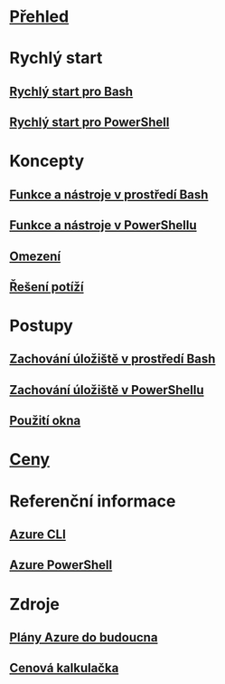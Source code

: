 # [Přehled](overview.md)

# Rychlý start
## [Rychlý start pro Bash](quickstart.md)
## [Rychlý start pro PowerShell](quickstart-powershell.md)

# Koncepty
## [Funkce a nástroje v prostředí Bash](features.md)
## [Funkce a nástroje v PowerShellu](features-powershell.md)
## [Omezení](limitations.md)
## [Řešení potíží](troubleshooting.md)

# Postupy
## [Zachování úložiště v prostředí Bash](persisting-shell-storage.md)
## [Zachování úložiště v PowerShellu](persisting-shell-storage-powershell.md)
## [Použití okna](using-the-shell-window.md)

# [Ceny](pricing.md)

# Referenční informace
## [Azure CLI](/cli/azure)
## [Azure PowerShell](/powershell/azure)

# Zdroje
## [Plány Azure do budoucna](https://azure.microsoft.com/roadmap/?category=monitoring-management)
## [ Cenová kalkulačka](https://azure.microsoft.com/pricing/calculator/)

